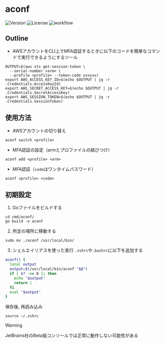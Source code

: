 # aconf
![Version](https://img.shields.io/github/v/tag/ogiogidayo/aconf?label=version&sort=semver)
![License](https://img.shields.io/github/license/ogiogidayo/aconf)
![workflow](https://github.com/ogiogidayo/aconf/actions/workflows/CI.yaml/badge.svg)

## Outline
- AWSアカウントをCLI上でMFA認証するときに以下のコードを簡単なコマンドで実行できるようにするツール
```shell
OUTPUT=$(aws sts get-session-token \
  --serial-number <arm> \
  --profile <profile> --token-code xxxxxx)
export AWS_ACCESS_KEY_ID=$(echo $OUTPUT | jq -r .Credentials.AccessKeyId)
export AWS_SECRET_ACCESS_KEY=$(echo $OUTPUT | jq -r .Credentials.SecretAccessKey)
export AWS_SESSION_TOKEN=$(echo $OUTPUT | jq -r .Credentials.SessionToken)
```

## 使用方法
- AWSアカウントの切り替え
```shell
aconf switch <profile>
```
- MFA認証の設定（armとプロファイルの結びつけ）
```shell
aconf add <profile> <arm> 
```
- MFA認証（`code`はワンタイムパスワード）
```shell
aconf <profile> <code>
```

## 初期設定
1. Goファイルをビルドする
```shell
cd cmd/aconf/
go build -o aconf
```
2. 所定の場所に移動する
```shell
sudo mv ./aconf /usr/local/bin/
```

3. シェルエイリアスを使った実行
`.zshrc`や`.bashrc`に以下を追加する
```bash
aconf() {
  local output
  output=$(/usr/local/bin/aconf "$@")
  if [ $? -ne 0 ]; then
    echo "$output"
    return 1
  fi
  eval "$output"
}
```
保存後, 再読み込み
```shell
source ~/.zshrc
```

> [!WARNING]
> JetBrains社のBeta版コンソールでは正常に動作しない可能性がある
